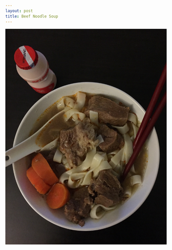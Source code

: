 ```yaml
---
layout: post
title: Beef Noodle Soup
---
```


<img class="food-photo" src="/themenu/images/food/2015-1-13.jpg">
